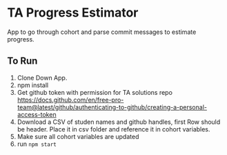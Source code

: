 # TA Progress Estimator
App to go through cohort and parse commit messages to estimate progress.
## To Run
1. Clone Down App. 
2. npm install
3. Get github token with permission for TA solutions repo
https://docs.github.com/en/free-pro-team@latest/github/authenticating-to-github/creating-a-personal-access-token
4. Download a CSV of studen names and github handles, first Row should be header. Place it in csv folder and reference it in cohort variables. 
5. Make sure all cohort variables are updated
6. run `npm start`


